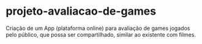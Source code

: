 # projeto-avaliacao-de-games
Criação de um App (plataforma online) para avaliação de games jogados pelo público, que possa ser compartilhado, similar ao existente com filmes.
